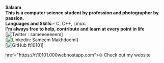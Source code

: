 **Salaam** <br>
**This is a computer science student by profession and photographer by passion.** <br>
**Languages and Skills:-** C, C++, Linux.  <br>
**I'm always free to help, contribute and learn at every point in life** <br>
[![ Twitter : sameeeeeeem ](https://twitter.com/sameeeeeeem)] <br>
[![Linkedin: Sameem Makhdoomi](https://img.shields.io/badge/SameemMakhdoomi-blue?style=flat-square&logo=Linkedin&logoColor=white&link=https://www.linkedin.com/in/ft10101/)] <br>
[![GitHub ft10101](https://github.com/ft10101)] <br>
<p><a>href="https://ft10101.000webhostapp.com">🌐 Check out my website</a></p> <br>

